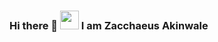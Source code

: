 ### Hi there 👋 <img src = "https://i.pinimg.com/originals/b9/37/12/b9371273ae94a946e92074d1b9696680.gif" width= "30px"> I am Zacchaeus Akinwale

<!--
**zakSPARK/zakspark** is a ✨ _special_ ✨ repository because its `README.md` (this file) appears on your GitHub profile.

Here are some ideas to get you started:

- 🔭 I’m currently working on ...
- 🌱 I’m currently learning ...
- 👯 I’m looking to collaborate on ...
- 🤔 I’m looking for help with ...
- 💬 Ask me about ...
- 📫 How to reach me: ...
- 😄 Pronouns: ...
- ⚡ Fun fact: ...
-->
